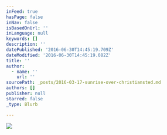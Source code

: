 ```yaml
---
inFeed: true
hasPage: false
inNav: false
isBasedOnUrl: ''
inLanguage: null
keywords: []
description: ''
datePublished: '2016-06-30T14:45:19.709Z'
dateModified: '2016-06-30T14:45:19.082Z'
title: ''
author:
  - name: ''
    url: ''
sourcePath: _posts/2016-03-17-sunrise-over-christiansted.md
authors: []
publisher: null
starred: false
_type: Blurb

---
```

![](https://s3-us-west-2.amazonaws.com/the-grid-img/p/2eac4a291d2862b59818fba2336193f299c03c11.jpg)